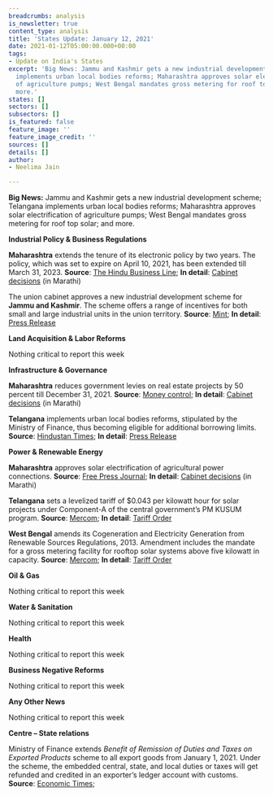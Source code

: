 ```yaml
---
breadcrumbs: analysis
is_newsletter: true
content_type: analysis
title: 'States Update: January 12, 2021'
date: 2021-01-12T05:00:00.000+00:00
tags:
- Update on India's States
excerpt: 'Big News: Jammu and Kashmir gets a new industrial development scheme; Telangana
  implements urban local bodies reforms; Maharashtra approves solar electrification
  of agriculture pumps; West Bengal mandates gross metering for roof top solar; and
  more.'
states: []
sectors: []
subsectors: []
is_featured: false
feature_image: ''
feature_image_credit: ''
sources: []
details: []
author:
- Neelima Jain

---
```

**Big News:** Jammu and Kashmir gets a new industrial development scheme; Telangana implements urban local bodies reforms; Maharashtra approves solar electrification of agriculture pumps; West Bengal mandates gross metering for roof top solar; and more.

**Industrial Policy & Business Regulations**

**Maharashtra** extends the tenure of its electronic policy by two years. The policy, which was set to expire on April 10, 2021, has been extended till March 31, 2023. **Source**: [The Hindu Business Line](https://www.thehindubusinessline.com/economy/policy/maharashtra-extends-electronic-policy-tenure-by-2-years/article33513373.ece); **In detail**: [Cabinet decisions](https://www.maharashtra.gov.in/Site/upload/CabinetDecision/English/06-01-2021%20Cabinet%20Decision%20(Meeting%20No.50).pdf) (in Marathi)

The union cabinet approves a new industrial development scheme for **Jammu and Kashmir**. The scheme offers a range of incentives for both small and large industrial units in the union territory. **Source**: [Mint](https://www.livemint.com/news/india/govt-approves-28-400-crore-package-to-boost-industries-in-jammu-and-kashmir-11610014671341.html); **In detail**: [Press Release](https://pib.gov.in/Pressreleaseshare.aspx?PRID=1686744)

**Land Acquisition & Labor Reforms**

Nothing critical to report this week

**Infrastructure & Governance**

**Maharashtra** reduces government levies on real estate projects by 50 percent till December 31, 2021. **Source**: [Money control](https://www.moneycontrol.com/news/business/real-estate/maharashtra-cabinet-clears-proposal-to-cut-govt-levies-on-real-estate-by-50-until-dec-31-2021-6312311.html); **In detail**: [Cabinet decisions](https://www.maharashtra.gov.in/Site/upload/CabinetDecision/English/06-01-2021%20Cabinet%20Decision%20(Meeting%20No.50).pdf) (in Marathi)

**Telangana** implements urban local bodies reforms, stipulated by the Ministry of Finance, thus becoming eligible for additional borrowing limits. **Source**: [Hindustan Times](https://www.hindustantimes.com/india-news/telangana-gets-additional-borrowing-permission-of-rs-2-508-crore/story-yJ74rd1mCwqSfhconYHr5H.html); **In detail**: [Press Release](https://pib.gov.in/PressReleaseIframePage.aspx?PRID=1686771#:\~:text=Telangana%20has%20become%20the%203,crore%20through%20Open%20Market%20Borrowings.)

**Power & Renewable Energy**

**Maharashtra** approves solar electrification of agricultural power connections. **Source**: [Free Press Journal](https://www.freepressjournal.in/mumbai/about-rs-1970-cr-to-be-spent-to-install-one-lakh-solar-powered-agri-pumps); **In detail**: [Cabinet decisions](https://www.maharashtra.gov.in/Site/upload/CabinetDecision/English/06-01-2021%20Cabinet%20Decision%20(Meeting%20No.50).pdf) (in Marathi)

**Telangana** sets a levelized tariff of $0.043 per kilowatt hour for solar projects under Component-A of the central government’s PM KUSUM program. **Source**: [Mercom](https://mercomindia.com/telangana-levelized-tariff-kusum-projects/); **In detail**: [Tariff Order](https://www.tserc.gov.in/file_upload/uploads/Orders/Commission%20Orders/2020/PMKusum.pdf)

**West Bengal** amends its Cogeneration and Electricity Generation from Renewable Sources Regulations, 2013. Amendment includes the mandate for a gross metering facility for rooftop solar systems above five kilowatt in capacity. **Source**: [Mercom](https://mercomindia.com/west-bengal-mandates-gross-metering/); **In detail**: [Tariff Order](https://wberc.gov.in/sites/default/files/REGU71.pdf)

**Oil & Gas**

Nothing critical to report this week

**Water & Sanitation**

Nothing critical to report this week

**Health**

Nothing critical to report this week

**Business Negative Reforms**

Nothing critical to report this week

**Any Other News**

Nothing critical to report this week

**Centre – State relations**

Ministry of Finance extends _Benefit of Remission of Duties and Taxes on Exported Products_ scheme to all export goods from January 1, 2021. Under the scheme, the embedded central, state, and local duties or taxes will get refunded and credited in an exporter’s ledger account with customs. **Source**: [Economic Times](https://economictimes.indiatimes.com/news/economy/policy/government-extends-benefits-of-tax-refund-scheme-to-all-export-goods/articleshow/80050267.cms);

